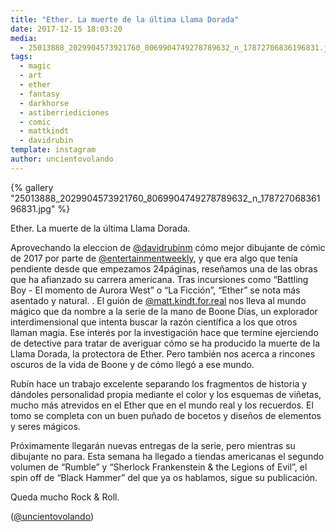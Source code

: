 ```yaml
---
title: "Ether. La muerte de la última Llama Dorada"
date: 2017-12-15 18:03:20
media: 
  - 25013888_2029904573921760_8069904749278789632_n_17872706836196831.jpg
tags: 
  - magic
  - art
  - ether
  - fantasy
  - darkhorse
  - astiberriediciones
  - comic
  - mattkindt
  - davidrubin
template: instagram
author: uncientovolando
---
```


{% gallery "25013888_2029904573921760_8069904749278789632_n_17872706836196831.jpg" %}

Ether. La muerte de la última Llama Dorada.

Aprovechando la eleccion de [@davidrubinm](https://instagram.com/davidrubinm) cómo mejor dibujante de cómic de 2017 por parte de [@entertainmentweekly](https://instagram.com/entertainmentweekly), y que era algo que tenía pendiente desde que empezamos 24páginas, reseñamos una de las obras que ha afianzado su carrera americana.
Tras incursiones como “Battling Boy - El momento de Aurora West” o “La Ficción”, “Ether” se nota más asentado y natural. .
El guión de [@matt.kindt.for.real](https://instagram.com/matt.kindt.for.real) nos lleva al mundo mágico que da nombre a la serie de la mano de Boone Dias, un explorador interdimensional que intenta buscar la razón científica a los que otros llaman magia. Ese interés por la investigación hace que termine ejerciendo de detective para tratar de averiguar cómo se ha producido la muerte de la Llama Dorada, la protectora de Ether.
Pero también nos acerca a rincones oscuros de la vida de Boone y de cómo llegó a ese mundo.

Rubín hace un trabajo excelente separando los fragmentos de historia y dándoles personalidad propia mediante el color y los esquemas de viñetas, mucho más atrevidos en el Ether que en el mundo real y los recuerdos. El tomo se completa con un buen puñado de bocetos y diseños de elementos y seres mágicos.

Próximamente llegarán nuevas entregas de la serie, pero mientras su dibujante no para. Esta semana ha llegado a tiendas americanas el segundo volumen de “Rumble” y “Sherlock Frankenstein & the Legions of Evil”, el spin off de “Black Hammer” del que ya os hablamos, sigue su publicación.

Queda mucho Rock & Roll.

([@uncientovolando](https://instagram.com/uncientovolando))
